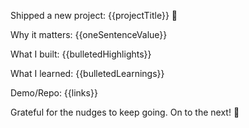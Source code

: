 Shipped a new project: {{projectTitle}} 🚀

Why it matters:
{{oneSentenceValue}}

What I built:
{{bulletedHighlights}}

What I learned:
{{bulletedLearnings}}

Demo/Repo:
{{links}}

Grateful for the nudges to keep going. On to the next! 💪
